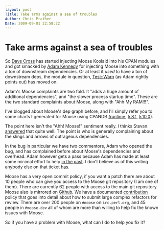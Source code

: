 ```yaml
---
layout: post
Title: Take arms against a sea of troubles  
Author: Chris Prather
Date: 2009-09-01 22:58:22
---
```


# Take arms against a sea of troubles
So [Dave Cross][1] has started injecting Moose Koolaid into his CPAN modules
and got smacked by [Adam Kennedy][2] for injecting Moose into something with a
ton of downstream dependencies. Or at least it *used* to have a ton of
downstream deps, the module in question, [Test::Warn][3] (as Adam rightly
points out) has moved on. 

Adam's Moose complaints are two fold. It "adds a huge amount of
additional dependencies", and "the slower process startup time". These are the
two standard complaints about Moose, along with "Ahh My RAM!!!".

I've blogged about Moose's dep graph before, and I'll simply refer you to some
charts I generated for Moose using CPANDB [(runtime][4], [5.8.1][5], [5.10.0][6]).

The point here isn't the "Ahh! Moose!" sentiment really. I thinks Stevan
[answered][7] that quite well. The point is who is generally complaining about
the slings and arrows of outrageous dependencies. 

In the bug in particular we have two commentors, Adam who opened the bug, and
has complained before about Moose's dependencies and overhead. Adam however
gets a pass because Adam has made at least some minimal effort to help [in the
past][8]. I don't believe as of this writing anybody else on that ticket
[has][9].

Moose has a very open commit policy, if you want a patch there are about 10
people who can give you access to the Moose git repository (I am one of them).
There are currently 62 people with access to the main git repository. Moose
also is mirrored on [Github][10]. We have a documented [contribution][11]
policy that goes into detail about how to submit large complex refactors for
review. There are over 200 people on `#moose` on `irc.perl.org`, and 45 people in
`#moose-dev` all of whom are more than willing to help fix the known issues with
Moose.

So if you have a problem with Moose, what can I do to help you fix it?

[1]: http://perlhacks.com/2009/09/moose-or-no-moose.php
[2]: http://rt.cpan.org/Public/Bug/Display.html?id=49270
[3]: http://search.cpan.org/dist/Test-Warn

[4]: http://chris.prather.org/graphs/Moose-runtime-5.010.svg
[5]: http://chris.prather.org/graphs/Moose-5.008001.svg
[6]: http://chris.prather.org/graphs/Moose-5.010.svg

[7]: http://stevan-little.blogspot.com/2009/09/re-moose-or-no-moose.html
[8]: http://git.shadowcat.co.uk/gitweb/gitweb.cgi?p=gitmo/Moose.git;a=commit;h=3c2bc5e2dc448e36704a71f25d66503cef8831fb
[9]: http://git.shadowcat.co.uk/gitweb/gitweb.cgi?p=gitmo%2FMoose.git&a=search&st=author&s=Mark+Stosberg

[10]: http://github.com/nothingmuch/moose
[11]: http://search.cpan.org/dist/Moose/lib/Moose/Manual/Contributing.pod
